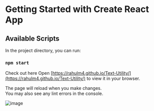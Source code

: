 # Getting Started with Create React App



## Available Scripts

In the project directory, you can run:

### `npm start`

Check out here
Open [https://rahulm4.github.io/Text-Utility/](https://rahulm4.github.io/Text-Utility/) to view it in your browser.

The page will reload when you make changes.\
You may also see any lint errors in the console.

![image](https://user-images.githubusercontent.com/75800571/233736247-c5026849-9d7d-4e80-8669-bab13929ade5.png)
